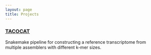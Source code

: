 ```yaml
---
layout: page
title: Projects
---
```


### [TACOCAT](https://github.com/wrroberts/TACOCAT)

Snakemake pipeline for constructing a reference transcriptome from multiple assemblers with different k-mer sizes.
